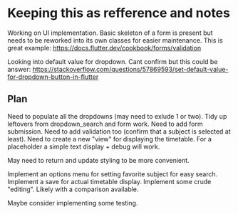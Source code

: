 # Keeping this as refference and notes

Working on UI implementation. Basic skeleton of a form is present but needs to be reworked into its own classes for easier maintenance. This is great example:
https://docs.flutter.dev/cookbook/forms/validation


Looking into default value for dropdown. Cant confirm but this could be answer:
https://stackoverflow.com/questions/57869593/set-default-value-for-dropdown-button-in-flutter


##  Plan
Need to populate all the dropdowns (may need to exlude 1 or two).
Tidy up leftovers from dropdown_search and form work.
Need to add form submission. Need to add validation too (confirm that a subject is selected at least).
Need to create a new "view" for displaying the timetable. For a placeholder a simple text display + debug will work.

May need to return and update styling to be more convenient.

Implement an options menu for setting favorite subject for easy search.
Implement a save for actual timetable display.
Implement some crude "editing". Likely with a comparison available.


Maybe consider implementing some testing.
